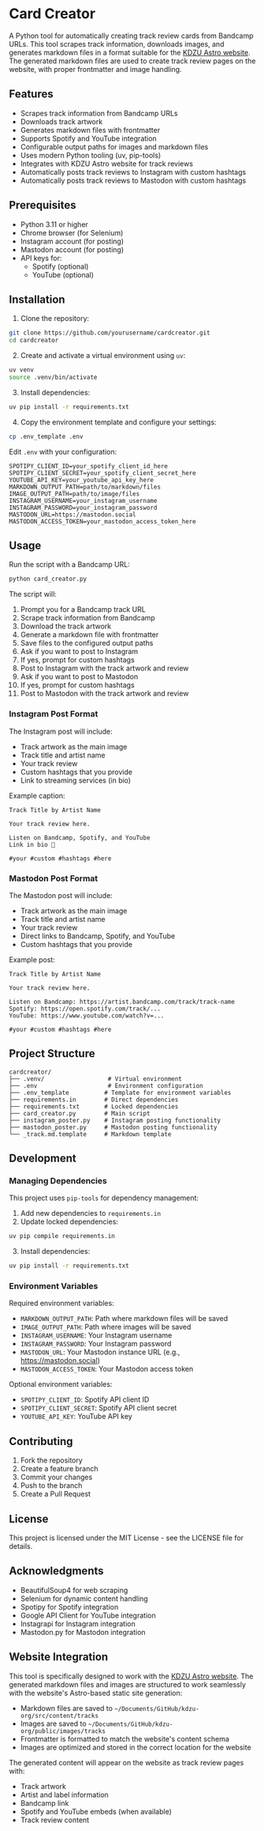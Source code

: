 # Card Creator

A Python tool for automatically creating track review cards from Bandcamp URLs. This tool scrapes track information, downloads images, and generates markdown files in a format suitable for the [KDZU Astro website](http://kdzu.org). The generated markdown files are used to create track review pages on the website, with proper frontmatter and image handling.

## Features

- Scrapes track information from Bandcamp URLs
- Downloads track artwork
- Generates markdown files with frontmatter
- Supports Spotify and YouTube integration
- Configurable output paths for images and markdown files
- Uses modern Python tooling (uv, pip-tools)
- Integrates with KDZU Astro website for track reviews
- Automatically posts track reviews to Instagram with custom hashtags
- Automatically posts track reviews to Mastodon with custom hashtags

## Prerequisites

- Python 3.11 or higher
- Chrome browser (for Selenium)
- Instagram account (for posting)
- Mastodon account (for posting)
- API keys for:
  - Spotify (optional)
  - YouTube (optional)

## Installation

1. Clone the repository:
```bash
git clone https://github.com/yourusername/cardcreator.git
cd cardcreator
```

2. Create and activate a virtual environment using `uv`:
```bash
uv venv
source .venv/bin/activate
```

3. Install dependencies:
```bash
uv pip install -r requirements.txt
```

4. Copy the environment template and configure your settings:
```bash
cp .env_template .env
```

Edit `.env` with your configuration:
```env
SPOTIPY_CLIENT_ID=your_spotify_client_id_here
SPOTIPY_CLIENT_SECRET=your_spotify_client_secret_here
YOUTUBE_API_KEY=your_youtube_api_key_here
MARKDOWN_OUTPUT_PATH=path/to/markdown/files
IMAGE_OUTPUT_PATH=path/to/image/files
INSTAGRAM_USERNAME=your_instagram_username
INSTAGRAM_PASSWORD=your_instagram_password
MASTODON_URL=https://mastodon.social
MASTODON_ACCESS_TOKEN=your_mastodon_access_token_here
```

## Usage

Run the script with a Bandcamp URL:
```bash
python card_creator.py
```

The script will:
1. Prompt you for a Bandcamp track URL
2. Scrape track information from Bandcamp
3. Download the track artwork
4. Generate a markdown file with frontmatter
5. Save files to the configured output paths
6. Ask if you want to post to Instagram
7. If yes, prompt for custom hashtags
8. Post to Instagram with the track artwork and review
9. Ask if you want to post to Mastodon
10. If yes, prompt for custom hashtags
11. Post to Mastodon with the track artwork and review

### Instagram Post Format

The Instagram post will include:
- Track artwork as the main image
- Track title and artist name
- Your track review
- Custom hashtags that you provide
- Link to streaming services (in bio)

Example caption:
```
Track Title by Artist Name

Your track review here.

Listen on Bandcamp, Spotify, and YouTube
Link in bio 🔗

#your #custom #hashtags #here
```

### Mastodon Post Format

The Mastodon post will include:
- Track artwork as the main image
- Track title and artist name
- Your track review
- Direct links to Bandcamp, Spotify, and YouTube
- Custom hashtags that you provide

Example post:
```
Track Title by Artist Name

Your track review here.

Listen on Bandcamp: https://artist.bandcamp.com/track/track-name
Spotify: https://open.spotify.com/track/...
YouTube: https://www.youtube.com/watch?v=...

#your #custom #hashtags #here
```

## Project Structure

```
cardcreator/
├── .venv/                  # Virtual environment
├── .env                    # Environment configuration
├── .env_template          # Template for environment variables
├── requirements.in        # Direct dependencies
├── requirements.txt       # Locked dependencies
├── card_creator.py        # Main script
├── instagram_poster.py    # Instagram posting functionality
├── mastodon_poster.py     # Mastodon posting functionality
└── _track.md.template     # Markdown template
```

## Development

### Managing Dependencies

This project uses `pip-tools` for dependency management:

1. Add new dependencies to `requirements.in`
2. Update locked dependencies:
```bash
uv pip compile requirements.in
```
3. Install dependencies:
```bash
uv pip install -r requirements.txt
```

### Environment Variables

Required environment variables:
- `MARKDOWN_OUTPUT_PATH`: Path where markdown files will be saved
- `IMAGE_OUTPUT_PATH`: Path where images will be saved
- `INSTAGRAM_USERNAME`: Your Instagram username
- `INSTAGRAM_PASSWORD`: Your Instagram password
- `MASTODON_URL`: Your Mastodon instance URL (e.g., https://mastodon.social)
- `MASTODON_ACCESS_TOKEN`: Your Mastodon access token

Optional environment variables:
- `SPOTIPY_CLIENT_ID`: Spotify API client ID
- `SPOTIPY_CLIENT_SECRET`: Spotify API client secret
- `YOUTUBE_API_KEY`: YouTube API key

## Contributing

1. Fork the repository
2. Create a feature branch
3. Commit your changes
4. Push to the branch
5. Create a Pull Request

## License

This project is licensed under the MIT License - see the LICENSE file for details.

## Acknowledgments

- BeautifulSoup4 for web scraping
- Selenium for dynamic content handling
- Spotipy for Spotify integration
- Google API Client for YouTube integration
- Instagrapi for Instagram integration
- Mastodon.py for Mastodon integration

## Website Integration

This tool is specifically designed to work with the [KDZU Astro website](http://kdzu.org). The generated markdown files and images are structured to work seamlessly with the website's Astro-based static site generation:

- Markdown files are saved to `~/Documents/GitHub/kdzu-org/src/content/tracks`
- Images are saved to `~/Documents/GitHub/kdzu-org/public/images/tracks`
- Frontmatter is formatted to match the website's content schema
- Images are optimized and stored in the correct location for the website

The generated content will appear on the website as track review pages with:
- Track artwork
- Artist and label information
- Bandcamp link
- Spotify and YouTube embeds (when available)
- Track review content 